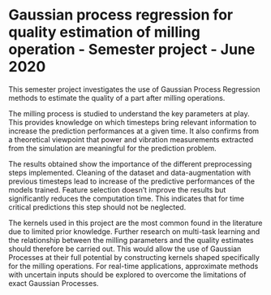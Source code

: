 # Gaussian process regression for quality estimation of milling operation - Semester project - June 2020

This semester project investigates the use of Gaussian Process Regression methods to estimate the quality of a part after milling operations. 

The milling process is studied to understand the key parameters at play. This provides knowledge on which timesteps bring relevant information to increase the prediction performances at a given time. It also confirms from a theoretical viewpoint that power and vibration measurements extracted from the simulation are meaningful for the prediction problem.

The results obtained show the importance of the different preprocessing steps implemented. Cleaning of the dataset and data-augmentation with previous timesteps lead to
increase of the predictive performances of the models trained. Feature selection doesn’t improve the results but significantly reduces the computation time. This indicates that for time critical predictions this step should not be neglected. 

The kernels used in this project are the most common found in the literature due to limited prior knowledge. Further research on multi-task learning and the relationship between the milling parameters and the quality estimates should therefore be carried out. This would allow the use of Gaussian Processes at their full potential by constructing kernels shaped specifically for the milling operations. For real-time applications, approximate methods with uncertain inputs should be explored to overcome the limitations of exact Gaussian Processes.
